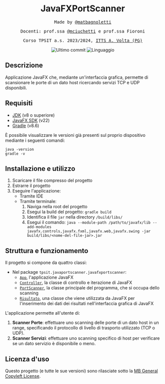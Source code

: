 <h1 align="center">JavaFXPortScanner</h1>

<p align="center" style="font-family: monospace">Made by <a href="https://github.com/matbagnoletti">@matbagnoletti</a></p>
<p align="center" style="font-family: monospace">Docenti: prof.ssa <a href="https://github.com/mciuchetti">@mciuchetti</a> e prof.ssa Fioroni</p>
<p align="center" style="font-family: monospace">Corso TPSIT a.s. 2023/2024, <a href="https://www.avoltapg.edu.it/">ITTS A. Volta (PG)</a></p>
<p align="center">
    <img src="https://img.shields.io/github/last-commit/matbagnoletti/JavaFXPortScanner?style=for-the-badge" alt="Ultimo commit">
    <img src="https://img.shields.io/github/languages/top/matbagnoletti/JavaFXPortScanner?style=for-the-badge" alt="Linguaggio">
</p>

## Descrizione
Applicazione JavaFX che, mediante un'interfaccia grafica, permette di scansionare le porte di un dato host ricercando servizi TCP e UDP disponibili.

## Requisiti
- [JDK](https://www.oracle.com/it/java/technologies/downloads/) (v8 o superiore)
- [JavaFX SDK](https://gluonhq.com/products/javafx/) (v22)
- [Gradle](https://gradle.org/install/) (v8.6)

È possibile visualizzare le versioni già presenti sul proprio dispositivo mediante i seguenti comandi:
```
java -version
gradle -v
```

## Installazione e utilizzo
1. Scaricare il file compresso del progetto
2. Estrarre il progetto
3. Eseguire l'applicazione:
    - Tramite IDE
    - Tramite terminale:
        1. Naviga nella root del progetto
        2. Esegui la build del progetto: `gradle build`
        3. Identifica il file `jar` nella directory `/build/libs/`
        4. Esegui il comando: `java --module-path /path/to/javafx/lib --add-modules javafx.controls,javafx.fxml,javafx.web,javafx.swing -jar build/libs/<nome-del-file-jar>.jar`

## Struttura e funzionamento
Il progetto si compone da quattro classi:

- Nel package `tpsit.javaportscanner.javafxportscanner`:
   - [`App`](src/main/java/tpsit/javaportscanner/javafxportscanner/App.java), l'applicazione JavaFX
   - [`Controller`](src/main/java/tpsit/javaportscanner/javafxportscanner/Controller.java), la classe di controllo e iterazione di JavaFX
   - [`PortScanner`](src/main/java/tpsit/javaportscanner/javafxportscanner/PortScanner.java), la classe principale del programma, che si occupa dello scanning
   - [`Risultato`](src/main/java/tpsit/javaportscanner/javafxportscanner/Risultato.java), una classe che viene utilizzata da JavaFX per l'inserimento dei dati dei risultati nell'interfaccia grafica di JavaFX
     
L'applicazione permette all'utente di:
1. **Scanner Porte**: effettuare uno scanning delle porte di un dato host in un range, specificando il protocollo di livello di trasporto utilizzato (TCP o UDP).
2. **Scanner Servizi**: effettuare uno scanning specifico di host per verificare se un dato servizio è disponibile o meno.

## Licenza d'uso
Questo progetto (e tutte le sue versioni) sono rilasciate sotto la [MB General Copyleft License](LICENSE).